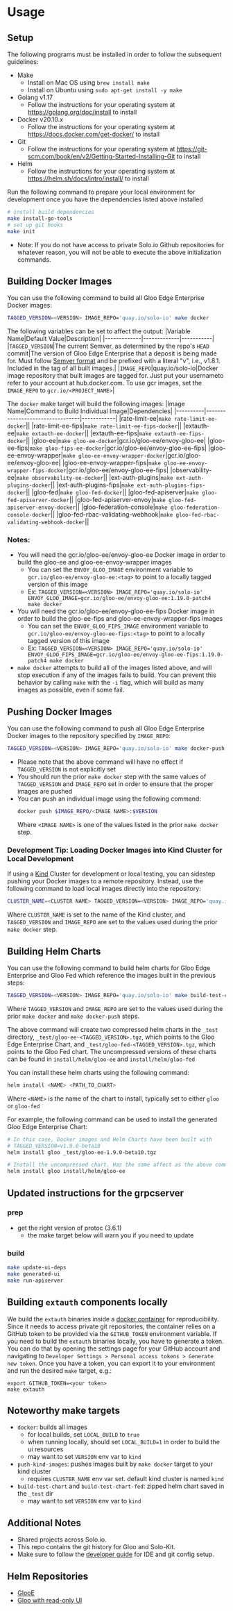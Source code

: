 # Usage

## Setup

The following programs must be installed in order to follow the subsequent guidelines:
 - Make 
   - Install on Mac OS using `brew install make`
   - Install on Ubuntu using `sudo apt-get install -y make`
 - Golang v1.17
   - Follow the instructions for your operating system at https://golang.org/doc/install to install
 - Docker v20.10.x
   - Follow the instructions for your operating system at https://docs.docker.com/get-docker/ to install
 - Git
   - Follow the instructions for your operating system at https://git-scm.com/book/en/v2/Getting-Started-Installing-Git to install
 - Helm
   - Follow the instructions for your operating system at https://helm.sh/docs/intro/install/ to install

Run the following command to prepare your local environment for development once you have the dependencies listed above installed
```bash
# install build dependencies
make install-go-tools
# set up git hooks
make init
```

 - Note: If you do not have access to private Solo.io Github repositories for whatever reason, you will not be able to execute the above initialization commands.

## Building Docker Images

You can use the following command to build all Gloo Edge Enterprise Docker images:
```bash
TAGGED_VERSION=<VERSION> IMAGE_REPO='quay.io/solo-io' make docker
```

The following variables can be set to affect the output:
 |Variable Name|Default Value|Description|
 |-------------|-------------|-----------|
 |`TAGGED_VERSION`|The current Semver, as determined by the repo's `HEAD` commit|The version of Gloo Edge Enterprise that a deposit is being made for. Must follow [Semver format](https://semver.org/) and be prefixed with a literal "v", i.e., v1.8.1. Included in the tag of all built images.|
 |`IMAGE_REPO`|quay.io/solo-io|Docker image repository that built images are tagged for. Just put your usernameto refer to your account at hub.docker.com. To use gcr images, set the `IMAGE_REPO` to `gcr.io/<PROJECT_NAME>`|

The `docker` make target will build the following images:
|Image Name|Command to Build Individual Image|Dependencies|
|----------|---------------------------------|------------|
|rate-limit-ee|`make rate-limit-ee-docker`||
|rate-limit-ee-fips|`make rate-limit-ee-fips-docker`||
|extauth-ee|`make extauth-ee-docker`||
|extauth-ee-fips|`make extauth-ee-fips-docker`||
|gloo-ee|`make gloo-ee-docker`|gcr.io/gloo-ee/envoy-gloo-ee|
|gloo-ee-fips|`make gloo-fips-ee-docker`|gcr.io/gloo-ee/envoy-gloo-ee-fips|
|gloo-ee-envoy-wrapper|`make gloo-ee-envoy-wrapper-docker`|gcr.io/gloo-ee/envoy-gloo-ee|
|gloo-ee-envoy-wrapper-fips|`make gloo-ee-envoy-wrapper-fips-docker`|gcr.io/gloo-ee/envoy-gloo-ee-fips|
|observability-ee|`make observability-ee-docker`||
|ext-auth-plugins|`make ext-auth-plugins-docker`||
|ext-auth-plugins-fips|`make ext-auth-plugins-fips-docker`||
|gloo-fed|`make gloo-fed-docker`||
|gloo-fed-apiserver|`make gloo-fed-apiserver-docker`||
|gloo-fed-apiserver-envoy|`make gloo-fed-apiserver-envoy-docker`||
|gloo-federation-console|`make gloo-federation-console-docker`||
|gloo-fed-rbac-validating-webhook|`make gloo-fed-rbac-validating-webhook-docker`||

### Notes:
 - You will need the gcr.io/gloo-ee/envoy-gloo-ee Docker image in order to build the gloo-ee and gloo-ee-envoy-wrapper images
   - You can set the `ENVOY_GLOO_IMAGE` environment variable to `gcr.io/gloo-ee/envoy-gloo-ee:<tag>` to point to a locally tagged version of this image
   - Ex: `TAGGED_VERSION=<VERSION> IMAGE_REPO='quay.io/solo-io' ENVOY_GLOO_IMAGE=gcr.io/gloo-ee/envoy-gloo-ee:1.19.0-patch4 make docker`
 - You will need the gcr.io/gloo-ee/envoy-gloo-ee-fips Docker image in order to build the gloo-ee-fips and gloo-ee-envoy-wrapper-fips images
   - You can set the `ENVOY_GLOO_FIPS_IMAGE` environment variable to `gcr.io/gloo-ee/envoy-gloo-ee-fips:<tag>` to point to a locally tagged version of this image
   - Ex: `TAGGED_VERSION=<VERSION> IMAGE_REPO='quay.io/solo-io' ENVOY_GLOO_FIPS_IMAGE=gcr.io/gloo-ee/envoy-gloo-ee-fips:1.19.0-patch4 make docker`
 - `make docker` attempts to build all of the images listed above, and will stop execution if any of the images fails to build. You can prevent this behavior by calling `make` with the `-i` flag, which will build as many images as possible, even if some fail.

## Pushing Docker Images

You can use the following command to push all Gloo Edge Enterprise Docker images to the repository specified by `IMAGE_REPO`:
```bash
TAGGED_VERSION=<VERSION> IMAGE_REPO='quay.io/solo-io' make docker-push
```
 - Please note that the above command will have no effect if `TAGGED_VERSION` is not explicitly set
 - You should run the prior `make docker` step with the same values of `TAGGED_VERSION` and `IMAGE_REPO` set in order to ensure that the proper images are pushed
 - You can push an individual image using the following command:
    ```bash
    docker push $IMAGE_REPO/<IMAGE NAME>:$VERSION
    ```
    Where `<IMAGE NAME>` is one of the values listed in the prior `make docker` step.

### Development Tip: Loading Docker Images into Kind Cluster for Local Development

If using a [Kind](https://kind.sigs.k8s.io/) Cluster for development or local testing, you can sidestep pushing your Docker images to a remote repository. Instead, use the following command to load local images directly into the repository:
```bash
CLUSTER_NAME=<CLUSTER NAME> TAGGED_VERSION=<VERSION> IMAGE_REPO='quay.io/solo-io' make push-kind-images
```

Where `CLUSTER_NAME` is set to the name of the Kind cluster, and `TAGGED_VERSION` and `IMAGE_REPO` are set to the values used during the prior `make docker` step.

## Building Helm Charts

You can use the following command to build helm charts for Gloo Edge Enterprise and Gloo Fed which reference the images built in the previous steps:
```bash
TAGGED_VERSION=<VERSION> IMAGE_REPO='quay.io/solo-io' make build-test-chart
```

Where `TAGGED_VERSION` and `IMAGE_REPO` are set to the values used during the prior `make docker` and `make docker-push` steps.

The above command will create two compressed helm charts in the `_test` directory, `_test/gloo-ee-<TAGGED_VERSION>.tgz`, which points to the Gloo Edge Enterprise Chart, and `_test/gloo-fed-<TAGGED_VERSION>.tgz`, which points to the Gloo Fed chart. The uncompressed versions of these charts can be found in `install/helm/gloo-ee` and `install/helm/gloo-fed`

You can install these helm charts using the following command:
```bash
helm install <NAME> <PATH_TO_CHART>
```

Where `<NAME>` is the name of the chart to install, typically set to either `gloo` or `gloo-fed`

For example, the following command can be used to install the generated Gloo Edge Enterprise Chart:
```bash
# In this case, Docker images and Helm Charts have been built with
# TAGGED_VERSION=v1.9.0-beta10
helm install gloo _test/gloo-ee-1.9.0-beta10.tgz

# Install the uncompressed chart. Has the same affect as the above command
helm install gloo install/helm/gloo-ee
```

## Updated instructions for the grpcserver

### prep

- get the right version of protoc (3.6.1)
  - the make target below will warn you if you need to update

### build

```bash
make update-ui-deps
make generated-ui
make run-apiserver
```

## Building `extauth` components locally
We build the `extauth` binaries inside a [docker container](projects/extauth/cmd/Dockerfile) for reproducibility. 
Since it needs to access private git repositories, the container relies on a GitHub token to be provided via the 
`GITHUB_TOKEN` environment variable. If you need to build the `extauth` binaries locally, you have to generate a token. 
You can do that by opening the settings page for your GitHub account and navigating to 
`Developer Settings > Personal access tokens > Generate new token`. Once you have a token, you can export it to your 
environment and run the desired `make` target, e.g.:

``` 
export GITHUB_TOKEN=<your token> 
make extauth
```

## Noteworthy make targets

- `docker`: builds all images
  - for local builds, set `LOCAL_BUILD` to `true`
  - when running locally, should set `LOCAL_BUILD=1` in order to build the ui resources
  - may want to set `VERSION` env var to `kind`
- `push-kind-images`: pushes images built by `make docker` target to your kind cluster
  - requires `CLUSTER_NAME` env var set. default kind cluster is named `kind`
- `build-test-chart` and `build-test-chart-fed`: zipped helm chart saved in the `_test` dir
  - may want to set `VERSION` env var to `kind`

## Additional Notes

- Shared projects across Solo.io.
- This repo contains the git history for Gloo and Solo-Kit.
- Make sure to follow the [developer guide](https://github.com/solo-io/dev-docs/blob/master/new_hire_guide.md#dev-environment-setup-guides) for IDE and git config setup.

## Helm Repositories
- [GlooE](https://console.cloud.google.com/storage/browser/gloo-ee-helm)
- [Gloo with read-only UI](https://console.cloud.google.com/storage/browser/gloo-os-ui-helm)
